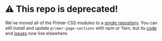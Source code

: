 # :warning: This repo is deprecated!
We've moved all of the Primer CSS modules to a [single repository][repo]. You can still install and update `primer-page-sections` with npm or Yarn, but its [code] and [issues] now live elsewhere.

[repo]: https://github.com/primer/primer-css
[issues]: https://github.com/primer/primer-css/issues
[code]: https://github.com/primer/primer-css/tree/master/packages/primer-page-sections